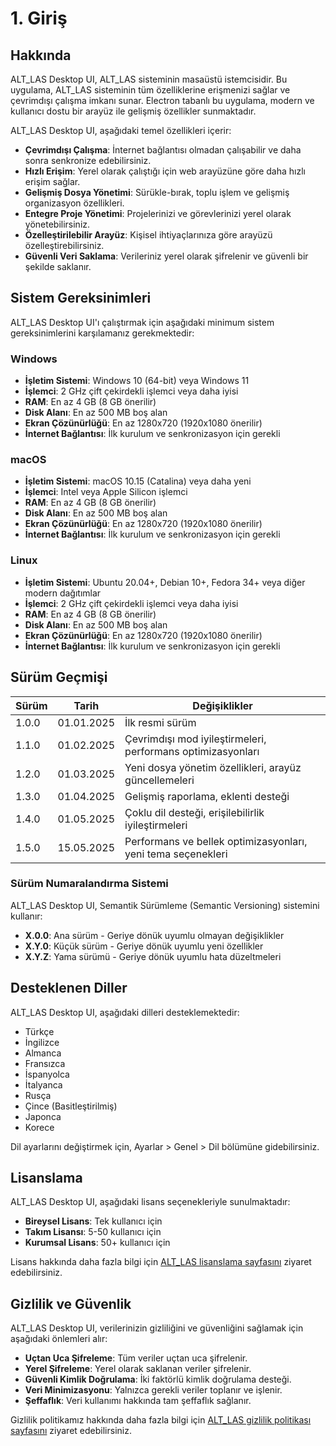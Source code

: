 # 1. Giriş

## Hakkında

ALT_LAS Desktop UI, ALT_LAS sisteminin masaüstü istemcisidir. Bu uygulama, ALT_LAS sisteminin tüm özelliklerine erişmenizi sağlar ve çevrimdışı çalışma imkanı sunar. Electron tabanlı bu uygulama, modern ve kullanıcı dostu bir arayüz ile gelişmiş özellikler sunmaktadır.

ALT_LAS Desktop UI, aşağıdaki temel özellikleri içerir:

- **Çevrimdışı Çalışma**: İnternet bağlantısı olmadan çalışabilir ve daha sonra senkronize edebilirsiniz.
- **Hızlı Erişim**: Yerel olarak çalıştığı için web arayüzüne göre daha hızlı erişim sağlar.
- **Gelişmiş Dosya Yönetimi**: Sürükle-bırak, toplu işlem ve gelişmiş organizasyon özellikleri.
- **Entegre Proje Yönetimi**: Projelerinizi ve görevlerinizi yerel olarak yönetebilirsiniz.
- **Özelleştirilebilir Arayüz**: Kişisel ihtiyaçlarınıza göre arayüzü özelleştirebilirsiniz.
- **Güvenli Veri Saklama**: Verileriniz yerel olarak şifrelenir ve güvenli bir şekilde saklanır.

## Sistem Gereksinimleri

ALT_LAS Desktop UI'ı çalıştırmak için aşağıdaki minimum sistem gereksinimlerini karşılamanız gerekmektedir:

### Windows

- **İşletim Sistemi**: Windows 10 (64-bit) veya Windows 11
- **İşlemci**: 2 GHz çift çekirdekli işlemci veya daha iyisi
- **RAM**: En az 4 GB (8 GB önerilir)
- **Disk Alanı**: En az 500 MB boş alan
- **Ekran Çözünürlüğü**: En az 1280x720 (1920x1080 önerilir)
- **İnternet Bağlantısı**: İlk kurulum ve senkronizasyon için gerekli

### macOS

- **İşletim Sistemi**: macOS 10.15 (Catalina) veya daha yeni
- **İşlemci**: Intel veya Apple Silicon işlemci
- **RAM**: En az 4 GB (8 GB önerilir)
- **Disk Alanı**: En az 500 MB boş alan
- **Ekran Çözünürlüğü**: En az 1280x720 (1920x1080 önerilir)
- **İnternet Bağlantısı**: İlk kurulum ve senkronizasyon için gerekli

### Linux

- **İşletim Sistemi**: Ubuntu 20.04+, Debian 10+, Fedora 34+ veya diğer modern dağıtımlar
- **İşlemci**: 2 GHz çift çekirdekli işlemci veya daha iyisi
- **RAM**: En az 4 GB (8 GB önerilir)
- **Disk Alanı**: En az 500 MB boş alan
- **Ekran Çözünürlüğü**: En az 1280x720 (1920x1080 önerilir)
- **İnternet Bağlantısı**: İlk kurulum ve senkronizasyon için gerekli

## Sürüm Geçmişi

| Sürüm | Tarih | Değişiklikler |
|-------|-------|--------------|
| 1.0.0 | 01.01.2025 | İlk resmi sürüm |
| 1.1.0 | 01.02.2025 | Çevrimdışı mod iyileştirmeleri, performans optimizasyonları |
| 1.2.0 | 01.03.2025 | Yeni dosya yönetim özellikleri, arayüz güncellemeleri |
| 1.3.0 | 01.04.2025 | Gelişmiş raporlama, eklenti desteği |
| 1.4.0 | 01.05.2025 | Çoklu dil desteği, erişilebilirlik iyileştirmeleri |
| 1.5.0 | 15.05.2025 | Performans ve bellek optimizasyonları, yeni tema seçenekleri |

### Sürüm Numaralandırma Sistemi

ALT_LAS Desktop UI, Semantik Sürümleme (Semantic Versioning) sistemini kullanır:

- **X.0.0**: Ana sürüm - Geriye dönük uyumlu olmayan değişiklikler
- **X.Y.0**: Küçük sürüm - Geriye dönük uyumlu yeni özellikler
- **X.Y.Z**: Yama sürümü - Geriye dönük uyumlu hata düzeltmeleri

## Desteklenen Diller

ALT_LAS Desktop UI, aşağıdaki dilleri desteklemektedir:

- Türkçe
- İngilizce
- Almanca
- Fransızca
- İspanyolca
- İtalyanca
- Rusça
- Çince (Basitleştirilmiş)
- Japonca
- Korece

Dil ayarlarını değiştirmek için, Ayarlar > Genel > Dil bölümüne gidebilirsiniz.

## Lisanslama

ALT_LAS Desktop UI, aşağıdaki lisans seçenekleriyle sunulmaktadır:

- **Bireysel Lisans**: Tek kullanıcı için
- **Takım Lisansı**: 5-50 kullanıcı için
- **Kurumsal Lisans**: 50+ kullanıcı için

Lisans hakkında daha fazla bilgi için [ALT_LAS lisanslama sayfasını](https://alt-las.example.com/licensing) ziyaret edebilirsiniz.

## Gizlilik ve Güvenlik

ALT_LAS Desktop UI, verilerinizin gizliliğini ve güvenliğini sağlamak için aşağıdaki önlemleri alır:

- **Uçtan Uca Şifreleme**: Tüm veriler uçtan uca şifrelenir.
- **Yerel Şifreleme**: Yerel olarak saklanan veriler şifrelenir.
- **Güvenli Kimlik Doğrulama**: İki faktörlü kimlik doğrulama desteği.
- **Veri Minimizasyonu**: Yalnızca gerekli veriler toplanır ve işlenir.
- **Şeffaflık**: Veri kullanımı hakkında tam şeffaflık sağlanır.

Gizlilik politikamız hakkında daha fazla bilgi için [ALT_LAS gizlilik politikası sayfasını](https://alt-las.example.com/privacy) ziyaret edebilirsiniz.
